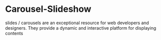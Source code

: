 # Carousel-Slideshow
 slides / carousels are an exceptional resource for web developers and designers. They provide a dynamic and interactive platform for displaying contents
